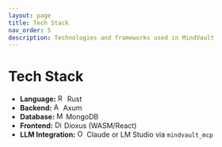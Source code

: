 ```yaml
---
layout: page
title: Tech Stack
nav_order: 5
description: Technologies and frameworks used in MindVault
---
```


# Tech Stack

* **Language:** <img src="https://cdn.simpleicons.org/rust/green" alt="Rust" width="15" height="15"/> Rust
* **Backend:** <img src="https://avatars.githubusercontent.com/u/20248544?s=48&v=4" alt="Axum" width="15" height="15"/> Axum
* **Database:** <img src="https://cdn.simpleicons.org/mongodb/green" alt="MongoDB" width="15" height="15"/> MongoDB
* **Frontend:** <img src="https://avatars.githubusercontent.com/u/79236386?s=48&v=4" alt="Dioxus" width="15" height="15"/> Dioxus (WASM/React)
* **LLM Integration:** <img src="https://cdn.simpleicons.org/claude/DDDD11" alt="OpenAI" width="15" height="15"/> Claude or LM Studio via `mindvault_mcp`

